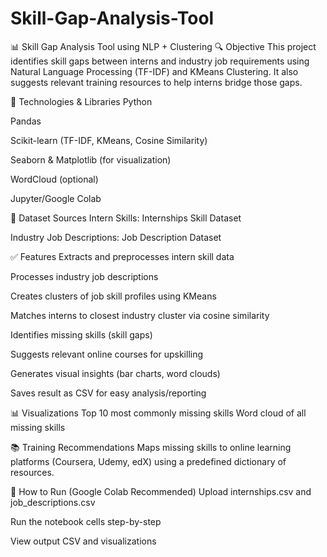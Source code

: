 # Skill-Gap-Analysis-Tool
📊 Skill Gap Analysis Tool using NLP + Clustering
🔍 Objective
This project identifies skill gaps between interns and industry job requirements using Natural Language Processing (TF-IDF) and KMeans Clustering. It also suggests relevant training resources to help interns bridge those gaps.

🧠 Technologies & Libraries
Python

Pandas

Scikit-learn (TF-IDF, KMeans, Cosine Similarity)

Seaborn & Matplotlib (for visualization)

WordCloud (optional)

Jupyter/Google Colab

📂 Dataset Sources
Intern Skills: Internships Skill Dataset

Industry Job Descriptions: Job Description Dataset

✅ Features
Extracts and preprocesses intern skill data

Processes industry job descriptions

Creates clusters of job skill profiles using KMeans

Matches interns to closest industry cluster via cosine similarity

Identifies missing skills (skill gaps)

Suggests relevant online courses for upskilling

Generates visual insights (bar charts, word clouds)

Saves result as CSV for easy analysis/reporting

📊 Visualizations
Top 10 most commonly missing skills
Word cloud of all missing skills

📚 Training Recommendations
Maps missing skills to online learning platforms (Coursera, Udemy, edX) using a predefined dictionary of resources.

🚀 How to Run (Google Colab Recommended)
Upload internships.csv and job_descriptions.csv

Run the notebook cells step-by-step

View output CSV and visualizations



